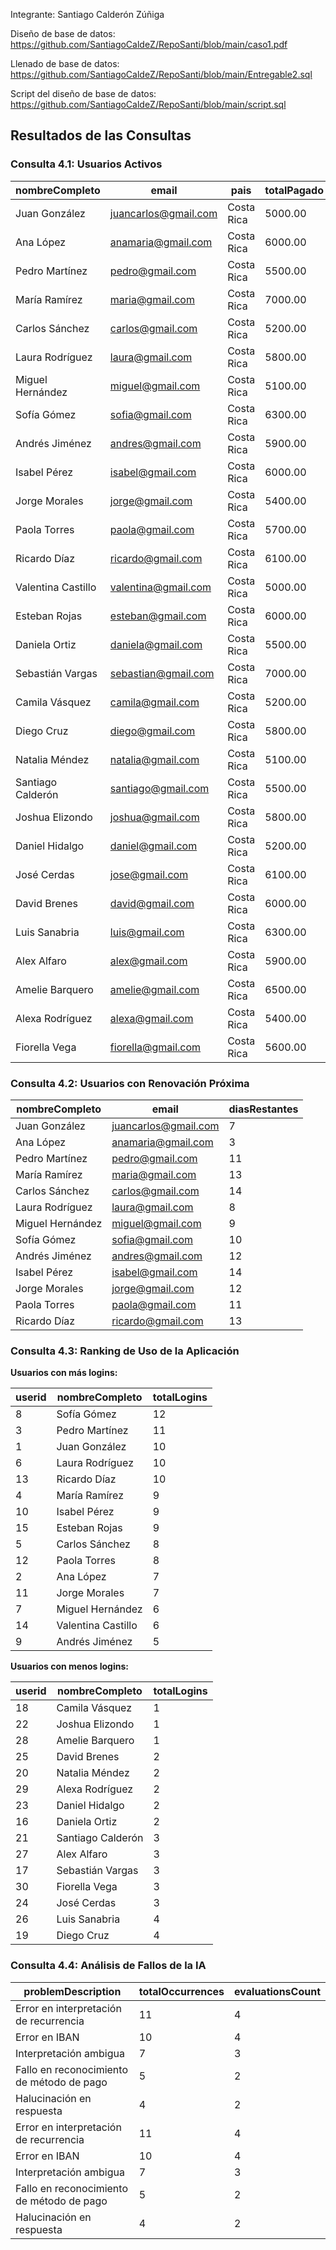 Integrante:
Santiago Calderón Zúñiga

Diseño de base de datos:
https://github.com/SantiagoCaldeZ/RepoSanti/blob/main/caso1.pdf

Llenado de base de datos:
https://github.com/SantiagoCaldeZ/RepoSanti/blob/main/Entregable2.sql

Script del diseño de base de datos:
https://github.com/SantiagoCaldeZ/RepoSanti/blob/main/script.sql


## Resultados de las Consultas

### Consulta 4.1: Usuarios Activos

| nombreCompleto      | email                   | pais       | totalPagado |
|---------------------|-------------------------|------------|-------------|
| Juan González       | juancarlos@gmail.com    | Costa Rica | 5000.00     |
| Ana López           | anamaria@gmail.com      | Costa Rica | 6000.00     |
| Pedro Martínez      | pedro@gmail.com         | Costa Rica | 5500.00     |
| María Ramírez       | maria@gmail.com         | Costa Rica | 7000.00     |
| Carlos Sánchez      | carlos@gmail.com        | Costa Rica | 5200.00     |
| Laura Rodríguez     | laura@gmail.com         | Costa Rica | 5800.00     |
| Miguel Hernández    | miguel@gmail.com        | Costa Rica | 5100.00     |
| Sofía Gómez         | sofia@gmail.com         | Costa Rica | 6300.00     |
| Andrés Jiménez      | andres@gmail.com        | Costa Rica | 5900.00     |
| Isabel Pérez        | isabel@gmail.com        | Costa Rica | 6000.00     |
| Jorge Morales       | jorge@gmail.com         | Costa Rica | 5400.00     |
| Paola Torres        | paola@gmail.com         | Costa Rica | 5700.00     |
| Ricardo Díaz        | ricardo@gmail.com       | Costa Rica | 6100.00     |
| Valentina Castillo  | valentina@gmail.com     | Costa Rica | 5000.00     |
| Esteban Rojas       | esteban@gmail.com       | Costa Rica | 6000.00     |
| Daniela Ortiz       | daniela@gmail.com       | Costa Rica | 5500.00     |
| Sebastián Vargas    | sebastian@gmail.com     | Costa Rica | 7000.00     |
| Camila Vásquez      | camila@gmail.com        | Costa Rica | 5200.00     |
| Diego Cruz          | diego@gmail.com         | Costa Rica | 5800.00     |
| Natalia Méndez      | natalia@gmail.com       | Costa Rica | 5100.00     |
| Santiago Calderón   | santiago@gmail.com      | Costa Rica | 5500.00     |
| Joshua Elizondo     | joshua@gmail.com        | Costa Rica | 5800.00     |
| Daniel Hidalgo      | daniel@gmail.com        | Costa Rica | 5200.00     |
| José Cerdas         | jose@gmail.com          | Costa Rica | 6100.00     |
| David Brenes        | david@gmail.com         | Costa Rica | 6000.00     |
| Luis Sanabria       | luis@gmail.com          | Costa Rica | 6300.00     |
| Alex Alfaro         | alex@gmail.com          | Costa Rica | 5900.00     |
| Amelie Barquero     | amelie@gmail.com        | Costa Rica | 6500.00     |
| Alexa Rodríguez     | alexa@gmail.com         | Costa Rica | 5400.00     |
| Fiorella Vega       | fiorella@gmail.com      | Costa Rica | 5600.00     |

### Consulta 4.2: Usuarios con Renovación Próxima

| nombreCompleto   | email                 | diasRestantes |
|------------------|-----------------------|---------------|
| Juan González    | juancarlos@gmail.com  | 7             |
| Ana López        | anamaria@gmail.com    | 3             |
| Pedro Martínez   | pedro@gmail.com       | 11            |
| María Ramírez    | maria@gmail.com       | 13            |
| Carlos Sánchez   | carlos@gmail.com      | 14            |
| Laura Rodríguez  | laura@gmail.com       | 8             |
| Miguel Hernández | miguel@gmail.com      | 9             |
| Sofía Gómez      | sofia@gmail.com       | 10            |
| Andrés Jiménez   | andres@gmail.com      | 12            |
| Isabel Pérez     | isabel@gmail.com      | 14            |
| Jorge Morales    | jorge@gmail.com       | 12            |
| Paola Torres     | paola@gmail.com       | 11            |
| Ricardo Díaz     | ricardo@gmail.com     | 13            |

### Consulta 4.3: Ranking de Uso de la Aplicación

**Usuarios con más logins:**

| userid | nombreCompleto    | totalLogins |
|--------|-------------------|-------------|
| 8      | Sofía Gómez       | 12          |
| 3      | Pedro Martínez    | 11          |
| 1      | Juan González     | 10          |
| 6      | Laura Rodríguez   | 10          |
| 13     | Ricardo Díaz      | 10          |
| 4      | María Ramírez     | 9           |
| 10     | Isabel Pérez      | 9           |
| 15     | Esteban Rojas     | 9           |
| 5      | Carlos Sánchez    | 8           |
| 12     | Paola Torres      | 8           |
| 2      | Ana López         | 7           |
| 11     | Jorge Morales     | 7           |
| 7      | Miguel Hernández  | 6           |
| 14     | Valentina Castillo| 6           |
| 9      | Andrés Jiménez    | 5           |

**Usuarios con menos logins:**

| userid | nombreCompleto         | totalLogins |
|--------|------------------------|-------------|
| 18     | Camila Vásquez         | 1           |
| 22     | Joshua Elizondo        | 1           |
| 28     | Amelie Barquero        | 1           |
| 25     | David Brenes           | 2           |
| 20     | Natalia Méndez         | 2           |
| 29     | Alexa Rodríguez        | 2           |
| 23     | Daniel Hidalgo         | 2           |
| 16     | Daniela Ortiz          | 2           |
| 21     | Santiago Calderón      | 3           |
| 27     | Alex Alfaro            | 3           |
| 17     | Sebastián Vargas       | 3           |
| 30     | Fiorella Vega          | 3           |
| 24     | José Cerdas            | 3           |
| 26     | Luis Sanabria          | 4           |
| 19     | Diego Cruz             | 4           |

### Consulta 4.4: Análisis de Fallos de la IA

| problemDescription                          | totalOccurrences | evaluationsCount |
|---------------------------------------------|------------------|------------------|
| Error en interpretación de recurrencia      | 11               | 4                |
| Error en IBAN                               | 10               | 4                |
| Interpretación ambigua                      | 7                | 3                |
| Fallo en reconocimiento de método de pago   | 5                | 2                |
| Halucinación en respuesta                   | 4                | 2                |
| Error en interpretación de recurrencia      | 11               | 4                |
| Error en IBAN                               | 10               | 4                |
| Interpretación ambigua                      | 7                | 3                |
| Fallo en reconocimiento de método de pago   | 5                | 2                |
| Halucinación en respuesta                   | 4                | 2                |
